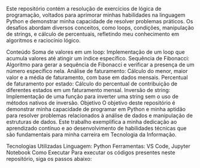 Este repositório contém a resolução de exercícios de lógica de programação, voltados para aprimorar minhas habilidades na linguagem Python e demonstrar minha capacidade de resolver problemas práticos. Os desafios abordam diversos conceitos, como loops, condições, manipulação de strings, e cálculo de percentuais, refletindo meu conhecimento em algoritmos e raciocínio lógico.

Conteúdo
Soma de valores em um loop: Implementação de um loop que acumula valores até atingir um índice específico.
Sequência de Fibonacci: Algoritmo para gerar a sequência de Fibonacci e verificar a presença de um número específico nela.
Análise de faturamento: Cálculo do menor, maior valor e a média de faturamento, com base em dados mensais.
Percentual de faturamento por estado: Cálculo do percentual de contribuição de diferentes estados em um faturamento mensal.
Inversão de string: Implementação de uma função para inverter uma string sem o uso de métodos nativos de inversão.
Objetivo
O objetivo deste repositório é demonstrar minha capacidade de programar em Python e minha aptidão para resolver problemas relacionados à análise de dados e manipulação de estruturas de dados. Este trabalho exemplifica a minha dedicação ao aprendizado contínuo e ao desenvolvimento de habilidades técnicas que são fundamentais para minha carreira em Tecnologia da Informação.

Tecnologias Utilizadas
Linguagem: Python
Ferramentas: VS Code, Jupyter Notebook
Como Executar
Para executar os códigos presentes neste repositório, siga os passos abaixo:
